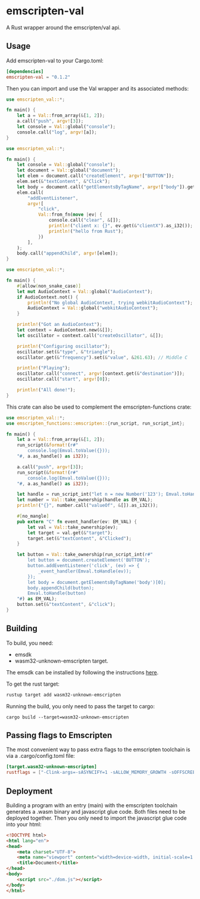 # emscripten-val

A Rust wrapper around the emscripten/val api.

## Usage
Add emscripten-val to your Cargo.toml:
```toml
[dependencies]
emscripten-val = "0.1.2"
```

Then you can import and use the Val wrapper and its associated methods:
```rust
use emscripten_val::*;

fn main() {
    let a = Val::from_array(&[1, 2]);
    a.call("push", argv![3]);
    let console = Val::global("console");
    console.call("log", argv![a]);
}
```

```rust
use emscripten_val::*;

fn main() {
    let console = Val::global("console");
    let document = Val::global("document");
    let elem = document.call("createElement", argv!["BUTTON"]);
    elem.set(&"textContent", &"Click");
    let body = document.call("getElementsByTagName", argv!["body"]).get(&0);
    elem.call(
        "addEventListener",
        argv![
            "click",
            Val::from_fn(move |ev| {
                console.call("clear", &[]);
                println!("client x: {}", ev.get(&"clientX").as_i32());
                println!("hello from Rust");
            })
        ],
    );
    body.call("appendChild", argv![elem]);
}
```

```rust
use emscripten_val::*;

fn main() {
    #[allow(non_snake_case)]
    let mut AudioContext = Val::global("AudioContext");
    if AudioContext.not() {
        println!("No global AudioContext, trying webkitAudioContext");
        AudioContext = Val::global("webkitAudioContext");
    }

    println!("Got an AudioContext");
    let context = AudioContext.new(&[]);
    let oscillator = context.call("createOscillator", &[]);

    println!("Configuring oscillator");
    oscillator.set(&"type", &"triangle");
    oscillator.get(&"frequency").set(&"value", &261.63); // Middle C

    println!("Playing");
    oscillator.call("connect", argv![context.get(&"destination")]);
    oscillator.call("start", argv![0]);

    println!("All done!");
}
```

This crate can also be used to complement the emscripten-functions crate:
```rust
use emscripten_val::*;
use emscripten_functions::emscripten::{run_script, run_script_int};

fn main() {
    let a = Val::from_array(&[1, 2]);
    run_script(&format!(r#"
        console.log(Emval.toValue({}));
    "#, a.as_handle() as i32));

    a.call("push", argv![3]);
    run_script(&format!(r#"
        console.log(Emval.toValue({}));
    "#, a.as_handle() as i32));

    let handle = run_script_int("let n = new Number('123'); Emval.toHandle(n)");
    let number = Val::take_ownership(handle as EM_VAL);
    println!("{}", number.call("valueOf", &[]).as_i32());

    #[no_mangle]
    pub extern "C" fn event_handler(ev: EM_VAL) {
        let val = Val::take_ownership(ev);
        let target = val.get(&"target");
        target.set(&"textContent", &"Clicked");
    }

    let button = Val::take_ownership(run_script_int(r#"
        let button = document.createElement('BUTTON');
        button.addEventListener('click', (ev) => {
            _event_handler(Emval.toHandle(ev));
        });
        let body = document.getElementsByTagName('body')[0];
        body.appendChild(button);
        Emval.toHandle(button) 
    "#) as EM_VAL);
    button.set(&"textContent", &"click");
}
```

## Building
To build, you need:
- emsdk
- wasm32-unknown-emscripten target.

The emsdk can be installed by following the instructions [here](https://emscripten.org/docs/getting_started/downloads.html).

To get the rust target:
```bash
rustup target add wasm32-unknown-emscripten
```

Running the build, you only need to pass the target to cargo:
```
cargo build --target=wasm32-unknown-emscripten
```

## Passing flags to Emscripten
The most convenient way to pass extra flags to the emscripten toolchain is via a .cargo/config.toml file:
```toml
[target.wasm32-unknown-emscripten]
rustflags = ["-Clink-args=-sASYNCIFY=1 -sALLOW_MEMORY_GROWTH -sOFFSCREENCANVAS_SUPPORT=1"]
```

## Deployment
Building a program with an entry (main) with the emscripten toolchain generates a .wasm binary and javascript glue code. Both files need to be deployed together. Then you only need to import the javascript glue code into your html:
```html
<!DOCTYPE html>
<html lang="en">
<head>
    <meta charset="UTF-8">
    <meta name="viewport" content="width=device-width, initial-scale=1.0">
    <title>Document</title>
</head>
<body>
    <script src="./dom.js"></script>
</body>
</html>
```
